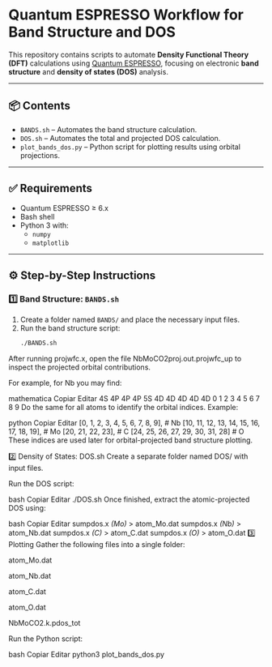 # Quantum ESPRESSO Workflow for Band Structure and DOS

This repository contains scripts to automate **Density Functional Theory (DFT)** calculations using [Quantum ESPRESSO](https://www.quantum-espresso.org/), focusing on electronic **band structure** and **density of states (DOS)** analysis.

---

## 📦 Contents

- `BANDS.sh` – Automates the band structure calculation.
- `DOS.sh` – Automates the total and projected DOS calculation.
- `plot_bands_dos.py` – Python script for plotting results using orbital projections.

---

## ✅ Requirements

- Quantum ESPRESSO ≥ 6.x  
- Bash shell  
- Python 3 with:
  - `numpy`
  - `matplotlib`

---

## ⚙️ Step-by-Step Instructions

### 1️⃣ Band Structure: `BANDS.sh`

1. Create a folder named `BANDS/` and place the necessary input files.
2. Run the band structure script:
   ```bash
   ./BANDS.sh
After running projwfc.x, open the file NbMoCO2proj.out.projwfc_up to inspect the projected orbital contributions.

For example, for Nb you may find:

mathematica
Copiar
Editar
4S 4P 4P 4P 5S 4D 4D 4D 4D 4D
0  1  2  3  4  5  6  7  8  9
Do the same for all atoms to identify the orbital indices. Example:

python
Copiar
Editar
[0, 1, 2, 3, 4, 5, 6, 7, 8, 9],         # Nb
[10, 11, 12, 13, 14, 15, 16, 17, 18, 19], # Mo
[20, 21, 22, 23],                        # C
[24, 25, 26, 27, 29, 30, 31, 28]         # O
These indices are used later for orbital-projected band structure plotting.

2️⃣ Density of States: DOS.sh
Create a separate folder named DOS/ with input files.

Run the DOS script:

bash
Copiar
Editar
./DOS.sh
Once finished, extract the atomic-projected DOS using:

bash
Copiar
Editar
sumpdos.x *\(Mo\)* > atom_Mo.dat
sumpdos.x *\(Nb\)* > atom_Nb.dat
sumpdos.x *\(C\)*  > atom_C.dat
sumpdos.x *\(O\)*  > atom_O.dat
3️⃣ Plotting
Gather the following files into a single folder:

atom_Mo.dat

atom_Nb.dat

atom_C.dat

atom_O.dat

NbMoCO2.k.pdos_tot

Run the Python script:

bash
Copiar
Editar
python3 plot_bands_dos.py
